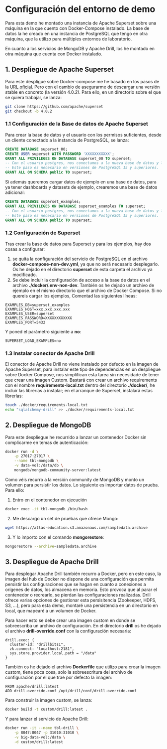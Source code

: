 # Configuración del entorno de demo
Para esta demo he montado una instancia de Apache Superset sobre una máquina en la que cuento con Docker-Compose instalado. La base de datos la he creado en una instancia de PostgreSQL que tengo en otra máquina, que la utilizo para múltiples entornos de laboratorio.

En cuanto a los servicios de MongoDB y Apache Drill, los he montado en otra máquina que cuenta con Docker instalado.

## 1. Despliegue de Apache Superset
Para este despligue sobre Docker-compose me he basado en los pasos de la [URL oficial](https://superset.apache.org/docs/installation/docker-compose/). Pero con el cambio de asegurarme de descargar una versión stable en concreto (la versión 4.0.2). Para ello, en un directorio sobre el que se quiera trabajar, se lanza:

```bash
git clone https://github.com/apache/superset
git checkout -b 4.0.2
```

### 1.1 Configuración de la Base de datos de Apache Superset
Para crear la base de datos y el usuario con los permisos suficientes, desde un cliente conectado a la instancia de PostgreSQL, se lanza:

```sql
CREATE DATABASE superset_00;
CREATE USER superset WITH PASSWORD 'XXXXXXXXXXX';
GRANT ALL PRIVILEGES ON DATABASE superset_00 TO superset;
-- Con el usuario postgres, nos conectamos a la nueva base de datos y lanzamos lo siguiente para asegurar que el usuario creado tiene los permisos necesarios.
-- Este paso es necesario en versiones de PostgreSQL 15 y superiores.
GRANT ALL ON SCHEMA public TO superset;
```

Si además queremos cargar datos de ejemplo en una base de datos, para ya tener dashboards y datasets de ejemplo, crearemos una base de datos adicional:

```sql
CREATE DATABASE superset_examples;
GRANT ALL PRIVILEGES ON DATABASE superset_examples TO superset;
-- Con el usuario postgres, nos conectamos a la nueva base de datos y lanzamos lo siguiente para asegurar que el usuario creado tiene los permisos necesarios.
-- Este paso es necesario en versiones de PostgreSQL 15 y superiores.
GRANT ALL ON SCHEMA public TO superset;
```

### 1.2 Configuración de Superset
Tras crear la base de datos para Superset y para los ejemplos, hay dos cosas a configurar:
1. se quita la configuración del servicio de PostgreSQL en el archivo **docker-compose-non-dev.yml**, ya que no será necesario desplegarlo. Os he dejado en el directorio **superset** de esta carpeta el archivo ya modificado.
2. Se debe incluir la configuración de acceso a la base de datos en el archivo **./docker/.env-non-dev**. También os he dejado un archivo de ejemplo en el mismo directorio que el archivo de Docker Compose. Si no quereis cargar los ejemplos, Comentad las siguientes líneas:
```properties
EXAMPLES_DB=superset_examples
EXAMPLES_HOST=xxx.xxx.xxx.xxx
EXAMPLES_USER=superset
EXAMPLES_PASSWORD=XXXXXXXXXXXX
EXAMPLES_PORT=5432
```

Y poned el parámetro siguiente a **no**:

```properties
SUPERSET_LOAD_EXAMPLES=no
```

### 1.3 Instalar conector de Apache Drill
El conector de Apache Drill no viene instalado por defecto en la imagen de Apache Superset, para instalar este tipo de dependencias en un despliegue sobre Docker Compose, nos simplifican esta tarea sin necesidade de tener que crear una imagen Custom. Bastará con crear un archivo requirements con el nombre **requirements-local.txt** dentro del directorio **./docker/**, he incluir las librerías a instalar; en el arranque de Superset, instalará estas librerías:

```bash
touch ./docker/requirements-local.txt
echo "sqlalchemy-drill" >> ./docker/requirements-local.txt
```

## 2. Despliegue de MongoDB
Para este despliegue he recurrido a lanzar un contenedor Docker sin complicarme en temas de autenticación:
```bash
docker run -d \
    -p 27017:27017 \
    --name tbl-mongodb \
    -v data-vol:/data/db \
    mongodb/mongodb-community-server:latest
```
Como véis recurro a la versión community de MongoDB y monto un volumen para persistir los datos. Lo siguiente es importar datos de prueba. Para ello:
1. Entro en el contenedor en ejecución
```bash
docker exec -it tbl-mongodb /bin/bash
```
2. Me descargo un set de pruebas que ofrece Mongo:
```bash
wget https://atlas-education.s3.amazonaws.com/sampledata.archive 
```
3. Y lo importo con el comando **mongorestore**:
```bash
mongorestore --archive=sampledata.archive
```

## 3. Despliegue de Apache Drill
Para desplegar Apache Drill también recurro a Docker, pero en este caso, la imagen del hub de Docker no dispone de una configuración que permita persistir las configuraciones que se hagan en cuanto a conexiones a orígenes de datos, los almacena en memoria. Esto provoca que al parar el contenedor o recrearlo, se pierdan las configuraciones realizadas. Drill ofrece varias opciones de gestionar esta persisitencia (Zookeeper, HDFS, S3, ...), pero para esta demo, montaré una persistencia en un directorio en local, que mapearé a un volumen de Docker. 

Para hacer esto se debe crear una imagen custom en donde se sobreescriba un archivo de configuración. En el directorio **drill** os he dejado el archivo **drill-override.conf** con la configuración necesaria:
```properties
drill.exec: {
  cluster-id: "drillbits1",
  zk.connect: "localhost:2181",
  sys.store.provider.local.path = "/data"
}
```
También os he dejado el archivo **Dockerfile** que utilizo para crear la imagen custom, tiene poca cosa, solo la sobreescritura del archivo de configuración por el que trae por defecto la imagen:
```docker
FROM apache/drill:latest
ADD drill-override.conf /opt/drill/conf/drill-override.conf
```

Para construir la imagen custom, se lanza:
```bash
docker build -t custom/drill:latest .
```
Y para lanzar el servicio de Apache Drill:
```bash
docker run -it --name tbl-drill \
    -p 8047:8047 -p 31010:31010 \
    -v big-data-vol:/data \
    -d custom/drill:latest
```



